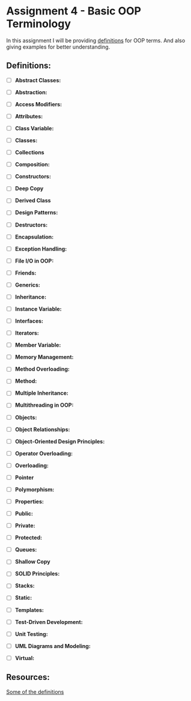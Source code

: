 # Assignment 4 - Basic OOP Terminology

In this assignment I will be providing [definitions](https://github.com/aaniaahh/OOP/blob/main/assignments/A04/definitions.md) for OOP terms. And also giving examples for better understanding.

## Definitions:

- [ ] **Abstract Classes:**

- [ ] **Abstraction:**

- [ ] **Access Modifiers:**

- [ ] **Attributes:**

- [ ] **Class Variable:**

- [ ] **Classes:**

- [ ] **Collections**

- [ ] **Composition:**

- [ ] **Constructors:**

- [ ] **Deep Copy**

- [ ] **Derived Class**

- [ ] **Design Patterns:**

- [ ] **Destructors:**

- [ ] **Encapsulation:**

- [ ] **Exception Handling:**

- [ ] **File I/O in OOP:**

- [ ] **Friends:**

- [ ] **Generics:**

- [ ] **Inheritance:**

- [ ] **Instance Variable:**

- [ ] **Interfaces:**

- [ ] **Iterators:**

- [ ] **Member Variable:**

- [ ] **Memory Management:**

- [ ] **Method Overloading:**

- [ ] **Method:**

- [ ] **Multiple Inheritance:**

- [ ] **Multithreading in OOP:**

- [ ] **Objects:**

- [ ] **Object Relationships:**

- [ ] **Object-Oriented Design Principles:**

- [ ] **Operator Overloading:**

- [ ] **Overloading:**

- [ ] **Pointer**

- [ ] **Polymorphism:**

- [ ] **Properties:**

- [ ] **Public:**

- [ ] **Private:**

- [ ] **Protected:**

- [ ] **Queues:**

- [ ] **Shallow Copy**

- [ ] **SOLID Principles:**
 
- [ ] **Stacks:**

- [ ] **Static:**

- [ ] **Templates:**

- [ ] **Test-Driven Development:**

- [ ] **Unit Testing:**

- [ ] **UML Diagrams and Modeling:**

- [ ] **Virtual:**





## Resources:
[Some of the definitions](https://www.computer-dictionary-online.org/)
